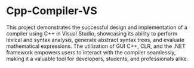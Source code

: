 # Cpp-Compiler-VS
This project demonstrates the successful design and implementation of a compiler using C++ in Visual Studio, showcasing its ability to perform lexical and syntax analysis, generate abstract syntax trees, and evaluate mathematical expressions. The utilization of GUI C++, CLR, and the .NET framework empowers users to interact with the compiler seamlessly, making it a valuable tool for developers, students, and professionals alike.
